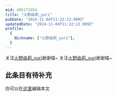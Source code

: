 ```yaml
---
mid: 495171954
title: "火野由莉_yuri"
pubDate: "2024-11-04T11:22:13.909Z"
updatedDate: "2024-11-04T11:22:13.909Z"
profile:
  {
    Nickname: ["火野由莉_yuri"],
  }
---
```


关注[火野由莉_yuri](https://space.bilibili.com/495171954)谢谢喵~ 关注[火野由莉_yuri](https://space.bilibili.com/495171954)谢谢喵~

## 此条目有待补充
你可以在[这里](https://github.com/Yuhanawa/VTuber.ICU/edit/master/src/content/v/火野由莉_yuri/index.md)编辑本文
